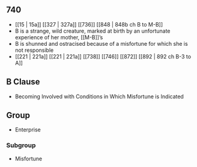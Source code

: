 ## 740
- [[15 | 15a]] [[327 | 327a]] [[736]] [[848 | 848b ch B to M-B]] 
- B is a strange, wild creature, marked at birth by an unfortunate experience of her mother, [[M-B]]’s
- B is shunned and ostracised because of a misfortune for which she is not responsible
- [[221 | 221a]] [[221 | 221a]] [[738]] [[746]] [[872]] [[892 | 892 ch B-3 to A]] 

## B Clause
- Becoming Involved with Conditions in Which Misfortune is Indicated

## Group
- Enterprise

### Subgroup
- Misfortune

